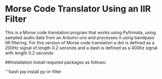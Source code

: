 # Morse Code Translator Using an IIR Filter
This is a Morse code translation program that works using Pyfirmata, using sampled audio data from an Arduino uno and processes it using bandpass IIR filtering.
For this version of Morse code translation a dot is defined as a 200Hz signal of length 0.2 seconds and a dash
is defined as a 400hz signal with length 0.2 seconds.

##Installation
Install required packages as follows:

'''bash
pip install py-iir-filter


